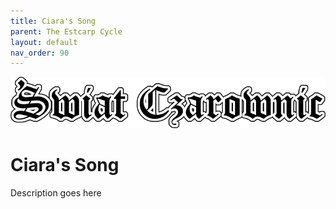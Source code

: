 ```yaml
---
title: Ciara's Song
parent: The Estcarp Cycle
layout: default
nav_order: 90
---
```


![Witch World](../../assets/img/swiat_czarownic.png "Witch World")

# Ciara's Song

Description goes here
